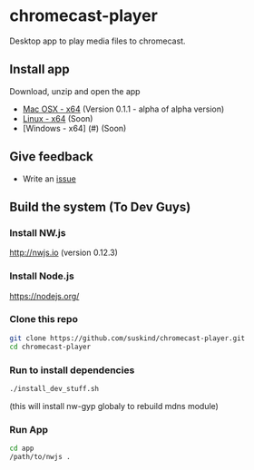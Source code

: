 # chromecast-player
Desktop app to play media files to chromecast. 

## Install app 

Download, unzip and open the app

 * [Mac OSX - x64](https://meocloud.pt/link/613af3e8-843f-4bc2-aa18-12c2bc409692/ChromeCastPlayer.app-mac-x64-v0.1.1.zip/)  (Version 0.1.1 - alpha of alpha version) 
 * [Linux - x64](#) (Soon)
 * [Windows - x64] (#) (Soon)  

## Give feedback 
  * Write an [issue](https://github.com/suskind/chromecast-player/issues) 

## Build the system (To Dev Guys)
### Install NW.js 
  http://nwjs.io (version 0.12.3) 
### Install Node.js 
  https://nodejs.org/ 
### Clone this repo 
  ```bash 
  git clone https://github.com/suskind/chromecast-player.git 
  cd chromecast-player 
  ```
### Run to install dependencies 
   ```bash
  ./install_dev_stuff.sh 
  ```
  (this will install nw-gyp globaly to rebuild mdns module) 
### Run App 
  ```bash
  cd app 
  /path/to/nwjs .
  ```
